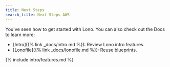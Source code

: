 ```yaml
---
title: Next Steps
search_title: Next Steps AWS
---
```


You've seen how to get started with Lono. You can also check out the Docs to learn more:

* [Intro]({% link _docs/intro.md %}): Review Lono intro features.
* [Lonofile]({% link _docs/lonofile.md %}): Reuse blueprints.

{% include intro/features.md %}
